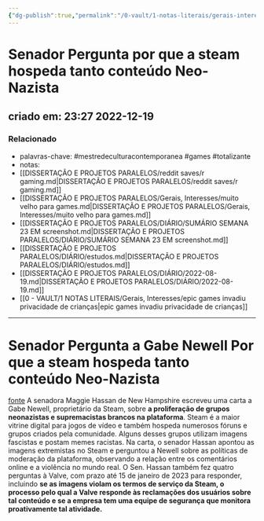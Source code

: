 ```yaml
---
{"dg-publish":true,"permalink":"/0-vault/1-notas-literais/gerais-interesses/senador-pergunta-por-que-a-steam-hospeda-tanto-conteudo-neo-nazista/","tags":["mestredeculturacontemporanea","games","totalizante"],"dgHomeLink":true,"dgShowLocalGraph":true,"dgShowFileTree":true,"dgEnableSearch":true}
---
```


# Senador Pergunta por que a steam hospeda tanto conteúdo Neo-Nazista
## criado em: 23:27 2022-12-19

### Relacionado
- palavras-chave: #mestredeculturacontemporanea #games #totalizante 
- notas: 
- [[DISSERTAÇÃO E PROJETOS PARALELOS/reddit saves/r gaming.md\|DISSERTAÇÃO E PROJETOS PARALELOS/reddit saves/r gaming.md]]
- [[DISSERTAÇÃO E PROJETOS PARALELOS/Gerais, Interesses/muito velho para games.md\|DISSERTAÇÃO E PROJETOS PARALELOS/Gerais, Interesses/muito velho para games.md]]
- [[DISSERTAÇÃO E PROJETOS PARALELOS/DIÁRIO/SUMÁRIO SEMANA 23 EM screenshot.md\|DISSERTAÇÃO E PROJETOS PARALELOS/DIÁRIO/SUMÁRIO SEMANA 23 EM screenshot.md]]
- [[DISSERTAÇÃO E PROJETOS PARALELOS/DIÁRIO/estudos.md\|DISSERTAÇÃO E PROJETOS PARALELOS/DIÁRIO/estudos.md]]
- [[DISSERTAÇÃO E PROJETOS PARALELOS/DIÁRIO/2022-08-19.md\|DISSERTAÇÃO E PROJETOS PARALELOS/DIÁRIO/2022-08-19.md]]
- [[0 - VAULT/1 NOTAS LITERAIS/Gerais, Interesses/epic games invadiu privacidade de crianças\|epic games invadiu privacidade de crianças]]
---
# Senador Pergunta a Gabe Newell Por que a steam hospeda tanto conteúdo Neo-Nazista
[fonte](https://www.vice.com/en/article/dy79na/senator-asks-gabe-newell-why-steam-hosts-so-much-neo-nazi-content)
A senadora Maggie Hassan de New Hampshire escreveu uma carta a Gabe Newell, proprietário da Steam, sobre **a proliferação de grupos neonazistas e supremacistas brancos na plataforma**. Steam é a maior vitrine digital para jogos de vídeo e também hospeda numerosos fóruns e grupos criados pela comunidade. Alguns desses grupos utilizam imagens fascistas e postam memes racistas. Na carta, o senador Hassan apontou as imagens extremistas no Steam e perguntou a Newell sobre as políticas de moderação da plataforma, observando a relação entre os comentários online e a violência no mundo real. O Sen. Hassan também fez quatro perguntas à Valve, com prazo até 15 de janeiro de 2023 para responder, incluindo **se as imagens violam os termos de serviço da Steam, o processo pelo qual a Valve responde às reclamações dos usuários sobre tal conteúdo e se a empresa tem uma equipe de segurança que monitora proativamente tal atividade.**